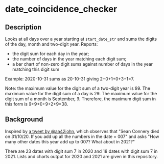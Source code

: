 # date_coincidence_checker

## Description

Looks at all days over a year starting at `start_date_str` and sums the digits of the day, month and two-digit year. Reports:

- the digit sum for each day in the year;
- the number of days in the year matching each digit sum;
- a bar chart of non-zero digit sums against number of days in the year matching this digit sum

Example: 2020-10-31 sums as 20-10-31 giving 2+0+1+0+3+1=7.

Note: the maximum value for the digit sum of a two-digit year is 99. The maximum value for the digit sum of a day is 29. The maximum value for the digit sum of a month is September, 9. Therefore, the maximum digit sum in this form is 9+9+0+9+2+9=38.

## Background

Inspired by [a tweet by @aa42john](https://twitter.com/aa42john/status/1324405199419674624), which observes that "Sean Connery died on 31/10/20. If you add up all the numbers in the date = 007" and asks "How many other dates this year add up to 007? What about in 2021?"

There are 23 dates with digit sum 7 in 2020 and 18 dates with digit sum 7 in 2021. Lists and charts output for 2020 and 2021 are given in this repository.

